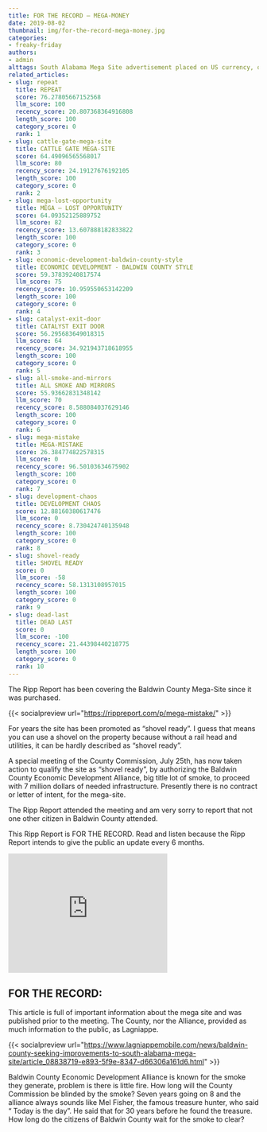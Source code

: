 ```yaml
---
title: FOR THE RECORD — MEGA-MONEY
date: 2019-08-02
thumbnail: img/for-the-record-mega-money.jpg
categories:
- freaky-friday
authors:
- admin
alttags: South Alabama Mega Site advertisement placed on US currency, questioning its “shovel ready” status and value
related_articles:
- slug: repeat
  title: REPEAT
  score: 76.27805667152568
  llm_score: 100
  recency_score: 20.807368364916808
  length_score: 100
  category_score: 0
  rank: 1
- slug: cattle-gate-mega-site
  title: CATTLE GATE MEGA-SITE
  score: 64.49096565568017
  llm_score: 80
  recency_score: 24.19127676192105
  length_score: 100
  category_score: 0
  rank: 2
- slug: mega-lost-opportunity
  title: MEGA — LOST OPPORTUNITY
  score: 64.09352125889752
  llm_score: 82
  recency_score: 13.607888182833822
  length_score: 100
  category_score: 0
  rank: 3
- slug: economic-development-baldwin-county-style
  title: ECONOMIC DEVELOPMENT - BALDWIN COUNTY STYLE
  score: 59.37839240817574
  llm_score: 75
  recency_score: 10.959550653142209
  length_score: 100
  category_score: 0
  rank: 4
- slug: catalyst-exit-door
  title: CATALYST EXIT DOOR
  score: 56.295683649018315
  llm_score: 64
  recency_score: 34.921943718618955
  length_score: 100
  category_score: 0
  rank: 5
- slug: all-smoke-and-mirrors
  title: ALL SMOKE AND MIRRORS
  score: 55.93662831348142
  llm_score: 70
  recency_score: 8.588084037629146
  length_score: 100
  category_score: 0
  rank: 6
- slug: mega-mistake
  title: MEGA-MISTAKE
  score: 26.384774822578315
  llm_score: 0
  recency_score: 96.50103634675902
  length_score: 100
  category_score: 0
  rank: 7
- slug: development-chaos
  title: DEVELOPMENT CHAOS
  score: 12.88160380617476
  llm_score: 0
  recency_score: 8.730424740135948
  length_score: 100
  category_score: 0
  rank: 8
- slug: shovel-ready
  title: SHOVEL READY
  score: 0
  llm_score: -58
  recency_score: 58.1313108957015
  length_score: 100
  category_score: 0
  rank: 9
- slug: dead-last
  title: DEAD LAST
  score: 0
  llm_score: -100
  recency_score: 21.44398440218775
  length_score: 100
  category_score: 0
  rank: 10
---
```

The Ripp Report has been covering the Baldwin County Mega-Site since it was purchased.

{{< socialpreview url="https://rippreport.com/p/mega-mistake/" >}}

For years the site has been promoted as “shovel ready”. I guess that means you can use a shovel on the property because without a rail head and utilities, it can be hardly described as “shovel ready”.

A special meeting of the County Commission, July 25th, has now taken action to qualify the site as “shovel ready”, by authorizing the Baldwin County Economic Development Alliance, big title lot of smoke, to proceed with 7 million dollars of needed infrastructure. Presently there is no contract or letter of intent, for the mega-site.

The Ripp Report attended the meeting and am very sorry to report that not one other citizen in Baldwin County attended.

This Ripp Report is FOR THE RECORD. Read and listen because the Ripp Report intends to give the public an update every 6 months.

<iframe src="https://baldwincountyal.granicus.com/MediaPlayer.php?view_id=1&amp;clip_id=316&amp;autostart=0&amp;embed=1" width="320" height="240" frameborder="0" allowfullscreen="allowfullscreen"></iframe>

## FOR THE RECORD:

This article is full of important information about the mega site and was published prior to the meeting. The County, nor the Alliance, provided as much information to the public, as Lagniappe.

{{< socialpreview url="https://www.lagniappemobile.com/news/baldwin-county-seeking-improvements-to-south-alabama-mega-site/article_08838719-e893-5f9e-8347-d66306a161d6.html" >}}

Baldwin County Economic Development Alliance is known for the smoke they generate, problem is there is little fire. How long will the County Commission be blinded by the smoke? Seven years going on 8 and the alliance always sounds like Mel Fisher, the famous treasure hunter, who said “ Today is the day”. He said that for 30 years before he found the treasure. How long do the citizens of Baldwin County wait for the smoke to clear?

